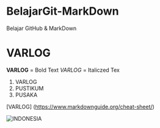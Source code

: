 # BelajarGit-MarkDown
Belajar GitHub &amp; MarkDown
# VARLOG
**VARLOG** = Bold Text
*VARLOG* = Italiczed Tex

1. VARLOG
2. PUSTIKUM
3. PUSAKA

[VARLOG] (https://www.markdownguide.org/cheat-sheet/)

![INDONESIA](https://upload.wikimedia.org/wikipedia/commons/thumb/9/9f/Flag_of_Indonesia.svg/2000px-Flag_of_Indonesia.svg.png)
